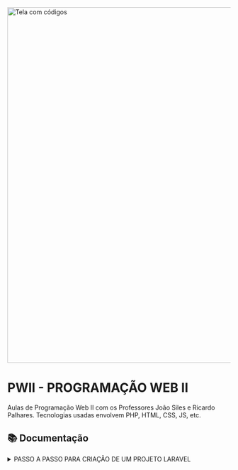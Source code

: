 <picture>
  <img alt="Tela com códigos" src="https://images.prismic.io/vaultinum/0458a9f1-e149-4037-b9aa-aa4b4fb53c25_propriete-intellectuelle-code-source-protection-compressed.jpg?auto=compress,format&rect=0,0,2400,981&w=2400&h=981" width="800">
</picture>

# PWII - PROGRAMAÇÃO WEB II
Aulas de Programação Web II com os Professores João Siles e Ricardo Palhares. Tecnologias usadas envolvem PHP, HTML, CSS, JS, etc.

## 📚 Documentação
<details>
<summary>
PASSO A PASSO PARA CRIAÇÃO DE UM PROJETO LARAVEL
</summary>
<br>
  
<strong>1º Passo: </strong>

Execute um dos comandos abaixo que seja de acordo com o seu Sistema operacional, para intalar o PHP, Composer e o instalador do Laravel.

macOs:
```
/bin/bash -c "$(curl -fsSL https://php.new/install/mac/8.4)"
```
<br>

Windows PowerShell
```
Set-ExecutionPolicy Bypass -Scope Process -Force; [System.Net.ServicePointManager]::SecurityProtocol = [System.Net.ServicePointManager]::SecurityProtocol -bor 3072; iex ((New-Object System.Net.WebClient).DownloadString('https://php.new/install/windows/8.4'))
```
<br>


</details>

